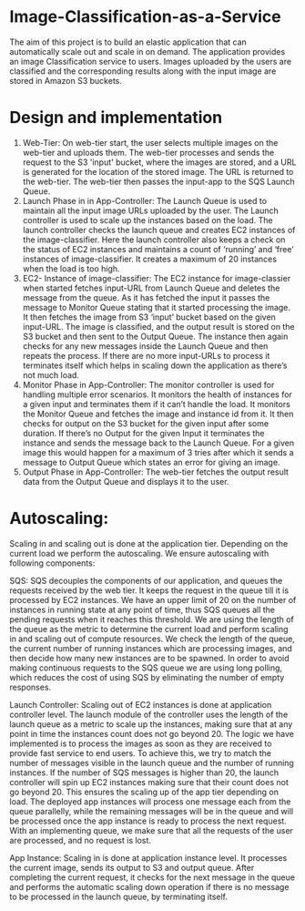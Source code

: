 # Image-Classification-as-a-Service


The aim of this project is to build an elastic application that can automatically scale out and scale in on demand. The application provides an image Classification service to users. Images uploaded by the users are classified and the corresponding results along with the input image are stored in Amazon S3 buckets.


# Design and implementation

1. Web-Tier: On web-tier start, the user selects multiple images on the web-tier and uploads them. The web-tier processes and sends the request to the S3 'input' bucket, where the images are stored, and a URL is generated for the location of the stored image. The URL is returned to the web-tier. The web-tier then passes the input-app to the SQS Launch Queue.
2. Launch Phase in in App-Controller: The Launch Queue is used to maintain all the input image URLs uploaded by the user. The Launch controller is used to scale up the instances based on the load. The launch controller checks the launch queue and creates EC2 instances of the image-classifier. Here the launch controller also keeps a check on the status of EC2 instances and maintains a count of ‘running’ and ‘free’ instances of image-classifier. It creates a maximum of 20 instances when the load is too high.
3. EC2- Instance of image-classifier: The EC2 instance for image-classier when started fetches input-URL from Launch Queue and deletes the message from the queue. As it has fetched the input it passes the message to Monitor Queue stating that it started processing the image. It then fetches the image from S3 ‘input’ bucket based on the given input-URL. The image is classified, and the output result is stored on the S3 bucket and then sent to the Output Queue. The instance then again checks for any new messages inside the Launch Queue and then repeats the process. If there are no more input-URLs to process it terminates itself which helps in scaling down the application as there’s not much load.
4. Monitor Phase in App-Controller: The monitor controller is used for handling multiple error scenarios. It monitors the health of instances for a given input and terminates them if it can’t handle the load. It monitors the Monitor Queue and fetches the image and instance id from it. It then checks for output on the S3 bucket for the given input after some duration. If there’s no Output for the given Input it terminates the instance and sends the message back to the Launch Queue. For a given image this would happen for a maximum of 3 tries after which it sends a message to Output Queue which states an error for giving an image.
5. Output Phase in App-Controller: The web-tier fetches the output result data from the Output Queue and displays it to the user.


# Autoscaling:

Scaling in and scaling out is done at the application tier. Depending on the current load we perform the autoscaling. We ensure autoscaling with following components:


SQS: SQS decouples the components of our application, and queues the requests received by the web tier. It keeps the request in the queue till it is processed by EC2 instances. We have an upper limit of 20 on the number of instances in running state at any point of time, thus SQS queues all the pending requests when it reaches this threshold. We are using the length of the queue as the metric to determine the current load and perform scaling in and scaling out of compute resources. We check the length of the queue, the current number of running instances which are processing images, and then decide how many new instances are to be spawned. In order to avoid making continuous requests to the SQS queue we are using long polling, which reduces the cost of using SQS by eliminating the number of empty responses.

Launch Controller: Scaling out of EC2 instances is done at application controller level. The launch module of the controller uses the length of the launch queue as a metric to scale up the instances, making sure that at any point in time the instances count does not go beyond 20. The logic we have implemented is to process the images as soon as they are received to provide fast service to end users. To achieve this, we try to match the number of messages visible in the launch queue and the number of running instances. If the number of SQS messages is higher than 20, the launch controller will spin up EC2 instances making sure that their count does not go beyond 20. This ensures the scaling up of the app tier depending on load. The deployed app instances will process one message each from the queue parallelly, while the remaining messages will be in the queue and will be processed once the app instance is ready to process the next request. With an implementing queue, we make sure that all the requests of the user are processed, and no request is lost.

App Instance: Scaling in is done at application instance level. It processes the current image, sends its output to S3 and output queue. After completing the current request, it checks for the next message in the queue and performs the automatic scaling down operation if there is no message to be processed in the launch queue, by terminating itself.
